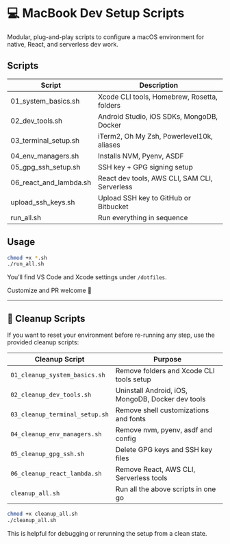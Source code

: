 # 💻 MacBook Dev Setup Scripts

Modular, plug-and-play scripts to configure a macOS environment for native, React, and serverless dev work.

## Scripts

| Script                  | Description                                                       |
|-------------------------|-------------------------------------------------------------------|
| 01_system_basics.sh     | Xcode CLI tools, Homebrew, Rosetta, folders                       |
| 02_dev_tools.sh         | Android Studio, iOS SDKs, MongoDB, Docker                         |
| 03_terminal_setup.sh    | iTerm2, Oh My Zsh, Powerlevel10k, aliases                         |
| 04_env_managers.sh      | Installs NVM, Pyenv, ASDF                                         |
| 05_gpg_ssh_setup.sh     | SSH key + GPG signing setup                                       |
| 06_react_and_lambda.sh  | React dev tools, AWS CLI, SAM CLI, Serverless                    |
| upload_ssh_keys.sh      | Upload SSH key to GitHub or Bitbucket                             |
| run_all.sh              | Run everything in sequence                                        |

## Usage

```bash
chmod +x *.sh
./run_all.sh
```

You’ll find VS Code and Xcode settings under `/dotfiles`.

Customize and PR welcome 🤘


---

## 🧹 Cleanup Scripts

If you want to reset your environment before re-running any step, use the provided cleanup scripts:

| Cleanup Script                  | Purpose                                                    |
|--------------------------------|------------------------------------------------------------|
| `01_cleanup_system_basics.sh`  | Remove folders and Xcode CLI tools setup                  |
| `02_cleanup_dev_tools.sh`      | Uninstall Android, iOS, MongoDB, Docker dev tools         |
| `03_cleanup_terminal_setup.sh` | Remove shell customizations and fonts                     |
| `04_cleanup_env_managers.sh`   | Remove nvm, pyenv, asdf and config                        |
| `05_cleanup_gpg_ssh.sh`        | Delete GPG keys and SSH key files                         |
| `06_cleanup_react_lambda.sh`   | Remove React, AWS CLI, Serverless tools                   |
| `cleanup_all.sh`               | Run all the above scripts in one go                       |

```bash
chmod +x cleanup_all.sh
./cleanup_all.sh
```

This is helpful for debugging or rerunning the setup from a clean state.
